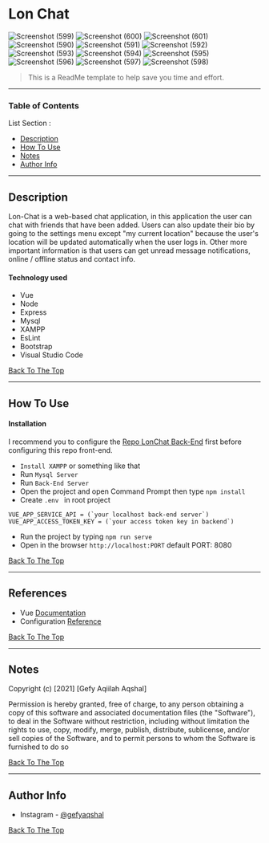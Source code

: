 # Lon Chat
![Screenshot (599)](https://user-images.githubusercontent.com/54069791/103714105-6b8bc700-4ff0-11eb-93ef-1f46e54bbfc0.png)
![Screenshot (600)](https://user-images.githubusercontent.com/54069791/103714111-70507b00-4ff0-11eb-80db-7f514206be9f.png)
![Screenshot (601)](https://user-images.githubusercontent.com/54069791/103714121-77778900-4ff0-11eb-817c-58d1684a7be2.png)
![Screenshot (590)](https://user-images.githubusercontent.com/54069791/103714139-81998780-4ff0-11eb-8ee2-13252b10b42d.png)
![Screenshot (591)](https://user-images.githubusercontent.com/54069791/103714142-83fbe180-4ff0-11eb-81f5-4f9f153f731f.png)
![Screenshot (592)](https://user-images.githubusercontent.com/54069791/103714146-878f6880-4ff0-11eb-9a13-42996e87365e.png)
![Screenshot (593)](https://user-images.githubusercontent.com/54069791/103714150-8bbb8600-4ff0-11eb-8f27-43d0ef2b50e7.png)
![Screenshot (594)](https://user-images.githubusercontent.com/54069791/103714151-8e1de000-4ff0-11eb-803c-8cb2f254cef4.png)
![Screenshot (595)](https://user-images.githubusercontent.com/54069791/103714153-8fe7a380-4ff0-11eb-98c6-d3ee643f9763.png)
![Screenshot (596)](https://user-images.githubusercontent.com/54069791/103714158-9249fd80-4ff0-11eb-92c4-c8d3cee26f05.png)
![Screenshot (597)](https://user-images.githubusercontent.com/54069791/103714162-95dd8480-4ff0-11eb-8c48-78f3f8d0f6eb.png)
![Screenshot (598)](https://user-images.githubusercontent.com/54069791/103714174-9d9d2900-4ff0-11eb-9524-7d7b56633fdf.png)

> This is a ReadMe template to help save you time and effort.

---

### Table of Contents
List Section :

- [Description](#description)
- [How To Use](#how-to-use)
- [Notes](#notes)
- [Author Info](#author-info)

---

## Description

Lon-Chat is a web-based chat application, in this application the user can chat with friends that have been added.
Users can also update their bio by going to the settings menu except "my current location" because the user's location will be updated automatically when the user logs in.
Other more important information is that users can get unread message notifications, online / offline status and contact info.

#### Technology used

- Vue
- Node
- Express
- Mysql
- XAMPP
- EsLint
- Bootstrap
- Visual Studio Code

[Back To The Top](#lon-chat)

---

## How To Use
#### Installation
I recommend you to configure the [Repo LonChat Back-End](https://github.com/Gefyaqiilah/LonChat-Back-End) first before configuring this repo front-end.
- `Install XAMPP` or something like that
- Run `Mysql Server`
- Run `Back-End Server`
-  Open the project and open Command Prompt then type `npm install`
- Create `.env ` in root project
```env
VUE_APP_SERVICE_API = (`your localhost back-end server`)
VUE_APP_ACCESS_TOKEN_KEY = (`your access token key in backend`)
```
- Run the project by typing `npm run serve`
- Open in the browser `http://localhost:PORT` default PORT: 8080

[Back To The Top](#lon-chat)

---

## References
- Vue [Documentation](https://vuejs.org/)
- Configuration [ Reference](https://cli.vuejs.org/config/)

[Back To The Top](#lon-chat)

---

## Notes

Copyright (c) [2021] [Gefy Aqiilah Aqshal]

Permission is hereby granted, free of charge, to any person obtaining a copy of this software and associated documentation files (the "Software"), to deal in the Software without restriction, including without limitation the rights to use, copy, modify, merge, publish, distribute, sublicense, and/or sell copies of the Software, and to permit persons to whom the Software is furnished to do so

[Back To The Top](#lon-chat)

---

## Author Info

- Instagram - [@gefyaqshal](https://www.instagram.com/gefyaqshal/)

[Back To The Top](#lon-chat)
